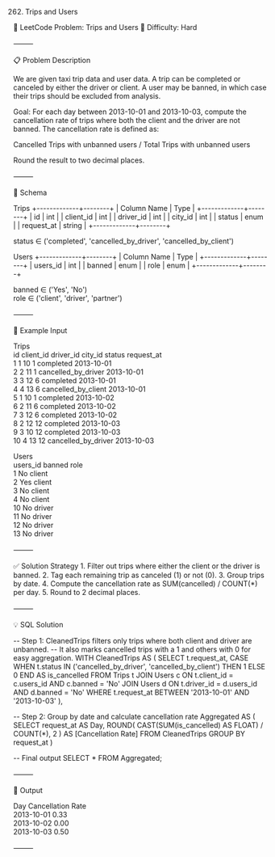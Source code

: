 262. Trips and Users

📌 LeetCode Problem: Trips and Users
🧩 Difficulty: Hard

⸻

📋 Problem Description

We are given taxi trip data and user data. A trip can be completed or canceled by either the driver or client. A user may be banned, in which case their trips should be excluded from analysis.

Goal:
For each day between 2013-10-01 and 2013-10-03, compute the cancellation rate of trips where both the client and the driver are not banned.
The cancellation rate is defined as:

Cancelled Trips with unbanned users / Total Trips with unbanned users

Round the result to two decimal places.

⸻

🧾 Schema

Trips
+-------------+--------+
| Column Name | Type   |
+-------------+--------+
| id          | int    |
| client_id   | int    |
| driver_id   | int    |
| city_id     | int    |
| status      | enum   |
| request_at  | string |
+-------------+--------+

status ∈ ('completed', 'cancelled_by_driver', 'cancelled_by_client')

Users
+-------------+--------+
| Column Name | Type   |
+-------------+--------+
| users_id    | int    |
| banned      | enum   |
| role        | enum   |
+-------------+--------+

banned ∈ ('Yes', 'No')  
role ∈ ('client', 'driver', 'partner')


⸻

📌 Example Input

Trips  
id  client_id  driver_id  city_id  status               request_at  
1   1          10         1        completed            2013-10-01  
2   2          11         1        cancelled_by_driver  2013-10-01  
3   3          12         6        completed            2013-10-01  
4   4          13         6        cancelled_by_client  2013-10-01  
5   1          10         1        completed            2013-10-02  
6   2          11         6        completed            2013-10-02  
7   3          12         6        completed            2013-10-02  
8   2          12         12       completed            2013-10-03  
9   3          10         12       completed            2013-10-03  
10  4          13         12       cancelled_by_driver  2013-10-03  

Users  
users_id  banned  role  
1         No      client  
2         Yes     client  
3         No      client  
4         No      client  
10        No      driver  
11        No      driver  
12        No      driver  
13        No      driver  


⸻

✅ Solution Strategy
	1.	Filter out trips where either the client or the driver is banned.
	2.	Tag each remaining trip as canceled (1) or not (0).
	3.	Group trips by date.
	4.	Compute the cancellation rate as SUM(cancelled) / COUNT(*) per day.
	5.	Round to 2 decimal places.

⸻

💡 SQL Solution

-- Step 1: CleanedTrips filters only trips where both client and driver are unbanned.
-- It also marks cancelled trips with a 1 and others with 0 for easy aggregation.
WITH CleanedTrips AS (
    SELECT 
        t.request_at,
        CASE 
            WHEN t.status IN ('cancelled_by_driver', 'cancelled_by_client') THEN 1
            ELSE 0
        END AS is_cancelled
    FROM Trips t
    JOIN Users c ON t.client_id = c.users_id AND c.banned = 'No'
    JOIN Users d ON t.driver_id = d.users_id AND d.banned = 'No'
    WHERE t.request_at BETWEEN '2013-10-01' AND '2013-10-03'
),

-- Step 2: Group by date and calculate cancellation rate
Aggregated AS (
    SELECT 
        request_at AS Day,
        ROUND(
            CAST(SUM(is_cancelled) AS FLOAT) / COUNT(*), 
            2
        ) AS [Cancellation Rate]
    FROM CleanedTrips
    GROUP BY request_at
)

-- Final output
SELECT *
FROM Aggregated;


⸻

🧪 Output

Day         Cancellation Rate  
2013-10-01  0.33  
2013-10-02  0.00  
2013-10-03  0.50  

⸻
